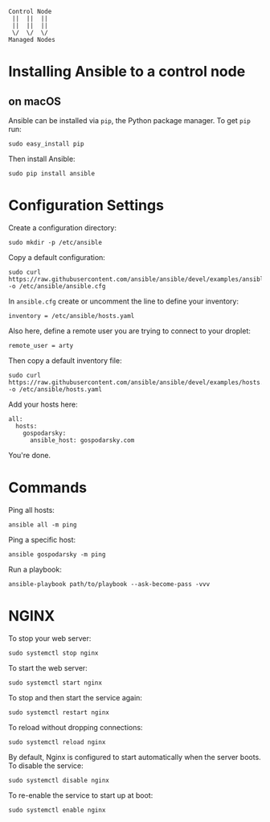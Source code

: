     Control Node
     ||  ||  ||
     ||  ||  ||
     \/  \/  \/
    Managed Nodes

# Installing Ansible to a control node

## on macOS

Ansible can be installed via `pip`, the Python package manager. To get `pip` run:

    sudo easy_install pip

Then install Ansible:

    sudo pip install ansible

# Configuration Settings

Create a configuration directory:

    sudo mkdir -p /etc/ansible

Copy a default configuration:

    sudo curl https://raw.githubusercontent.com/ansible/ansible/devel/examples/ansible.cfg -o /etc/ansible/ansible.cfg

In `ansible.cfg` create or uncomment the line to define your inventory:

    inventory = /etc/ansible/hosts.yaml

Also here, define a remote user you are trying to connect to your droplet:

    remote_user = arty

Then copy a default inventory file:

    sudo curl https://raw.githubusercontent.com/ansible/ansible/devel/examples/hosts.yaml -o /etc/ansible/hosts.yaml

Add your hosts here:

```
all:
  hosts:
    gospodarsky:
      ansible_host: gospodarsky.com
```

You're done.

# Commands

Ping all hosts:

    ansible all -m ping

Ping a specific host:

    ansible gospodarsky -m ping

Run a playbook:
    
    ansible-playbook path/to/playbook --ask-become-pass -vvv

# NGINX

To stop your web server:

    sudo systemctl stop nginx

To start the web server:

    sudo systemctl start nginx

To stop and then start the service again:

    sudo systemctl restart nginx

To reload without dropping connections:

    sudo systemctl reload nginx

By default, Nginx is configured to start automatically when the server boots. To disable the service:

    sudo systemctl disable nginx

To re-enable the service to start up at boot:

    sudo systemctl enable nginx